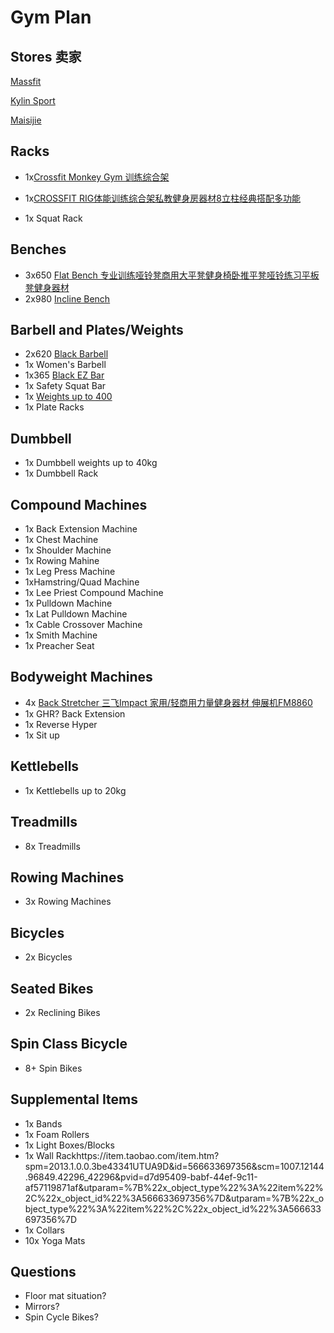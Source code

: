 # Gym Plan

## Stores 卖家
[Massfit](https://maxi.tmall.com/shop/view_shop.htm?spm=a230r.1.14.35.be2d32c1JJ46gK&user_number_id=1764611741)

[Kylin Sport](https://kylinsport.tmall.com/search.htm?spm=a312a.7700718.0.0.2b4e2da312aHEO&search=y)

[Maisijie](https://shop143699949.taobao.com/index.htm?spm=2013.1.w5002-17872910701.2.62416c66ZHXqv9)




## Racks
- 1x[Crossfit Monkey Gym 训练综合架](https://item.taobao.com/item.htm?id=565062569404&ali_refid=a3_430582_1006:1150160601:N:%E7%BB%BC%E5%90%88%E8%AE%AD%E7%BB%83%E6%9E%B6crossfit:fd9d97e03c5b52797750b066df155468&ali_trackid=1_fd9d97e03c5b52797750b066df155468&spm=a230r.1.14.6#detail)
- 1x[CROSSFIT RIG体能训练综合架私教健身房器材8立柱经典搭配多功能](https://item.taobao.com/item.htm?id=536246365119&ali_refid=a3_430008_1006:1123473788:N:crossfit:cb2b3ad6cae839232602464077ec4414&ali_trackid=1_cb2b3ad6cae839232602464077ec4414&spm=a230r.1.0.0)


- 1x Squat Rack

## Benches
- 3x650 [Flat Bench 专业训练哑铃凳商用大平凳健身椅卧推平凳哑铃练习平板凳健身器材](https://detail.tmall.com/item.htm?spm=a230r.1.14.69.718a7fbaOlmWDL&id=45100063212&ns=1&abbucket=13)	
- 2x980 [Incline Bench](https://detail.tmall.com/item.htm?spm=a1z10.5-b-s.w4011-15013193622.28.7780516eoK31Qh&id=19626909220&rn=efb84297c1740187a1866cc03e1eb239&abbucket=20&skuId=41423123948)

## Barbell and Plates/Weights
- 2x620 [Black Barbell](https://detail.tmall.com/item.htm?spm=a1z10.1-b-s.w8942534-15013193590.8.2ed921a0p43zy8&id=26939540227&skuId=3105600895885)
- 1x Women's Barbell
- 1x365 [Black EZ Bar](https://detail.tmall.com/item.htm?spm=a220o.1000855.1998025129.1.6fc629a6c0b9C2&abtest=_AB-LR32-PR32&pvid=cf8896cd-b462-4eb3-ada9-b01d6981f593&pos=1&abbucket=_AB-M32_B3&acm=03054.1003.1.2768562&id=27316536042&scm=1007.16862.95220.23864_0)
- 1x Safety Squat Bar
- 1x [Weights up to 400](https://item.taobao.com/item.htm?spm=2013.1.0.0.488979e8Vltz1r&id=36482960809&scm=1007.12144.96849.42296_42296&pvid=5c072ba8-d369-430d-bc9e-a78e59e05dec&utparam=%7B%22x_object_type%22%3A%22item%22%2C%22x_object_id%22%3A36482960809%7D&utparam=%7B%22x_object_type%22%3A%22item%22%2C%22x_object_id%22%3A36482960809%7D)
- 1x Plate Racks


## Dumbbell
- 1x Dumbbell weights up to 40kg
- 1x Dumbbell Rack

## Compound Machines
- 1x Back Extension Machine
- 1x Chest Machine
- 1x Shoulder Machine
- 1x Rowing Mahine
- 1x Leg Press Machine
- 1xHamstring/Quad Machine
- 1x Lee Priest Compound Machine
- 1x Pulldown Machine
- 1x Lat Pulldown Machine
- 1x Cable Crossover Machine
- 1x Smith Machine
- 1x Preacher Seat

## Bodyweight Machines
- 4x [Back Stretcher 三飞Impact 家用/轻商用力量健身器材  伸展机FM8860](https://item.taobao.com/item.htm?spm=a1z0d.6639537.1997196601.26.626c7484uRHHxw&id=44576461353)
- 1x GHR? Back Extension
- 1x Reverse Hyper
- 1x Sit up

## Kettlebells
- 1x Kettlebells up to 20kg

## Treadmills
- 8x Treadmills

## Rowing Machines
- 3x Rowing Machines

## Bicycles
- 2x Bicycles

## Seated Bikes
- 2x Reclining Bikes

## Spin Class Bicycle
- 8+ Spin Bikes

## Supplemental Items
- 1x Bands
- 1x Foam Rollers
- 1x Light Boxes/Blocks
- 1x Wall Rackhttps://item.taobao.com/item.htm?spm=2013.1.0.0.3be43341UTUA9D&id=566633697356&scm=1007.12144.96849.42296_42296&pvid=d7d95409-babf-44ef-9c11-af57119871af&utparam=%7B%22x_object_type%22%3A%22item%22%2C%22x_object_id%22%3A566633697356%7D&utparam=%7B%22x_object_type%22%3A%22item%22%2C%22x_object_id%22%3A566633697356%7D
- 1x Collars
- 10x Yoga Mats

## Questions
- Floor mat situation?
- Mirrors?
- Spin Cycle Bikes?

